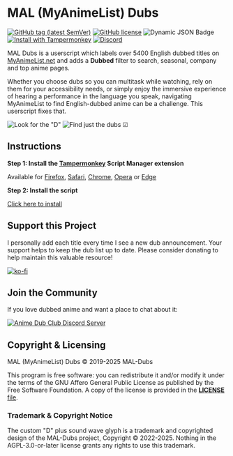 # MAL (MyAnimeList) Dubs
[![GitHub tag (latest SemVer)](https://img.shields.io/github/v/tag/MAL-Dubs/MAL-Dubs?label=Version)](#mal-myanimelist-dubs) [![GitHub license](https://img.shields.io/github/license/mal-dubs/mal-dubs)](https://github.com/MAL-Dubs/MAL-Dubs/blob/main/LICENSE) ![Dynamic JSON Badge](https://img.shields.io/badge/dynamic/json?url=https%3A%2F%2Fraw.githubusercontent.com%2FMAL-Dubs%2FMAL-Dubs%2Fmain%2Fdata%2FdubInfo.json&query=%24.dubbed.length&label=&style=flat-square) [![Install with Tampermonkey](https://img.shields.io/badge/Install%20with-Tampermonkey-00485b?logo=tampermonkey)](https://raw.githubusercontent.com/MAL-Dubs/MAL-Dubs/main/mal-dubs.user.js) [![Discord](https://img.shields.io/discord/850163973080743967?color=5865F2&logo=discord&logoColor=white&label=Anime%20Dub%20Hub)](https://discord.gg/wMfD2RM7Vt)

MAL Dubs is a userscript which labels over 5400 English dubbed titles on [MyAnimeList.net](https://myanimelist.net/) and adds a **Dubbed** filter to search, seasonal, company and top anime pages.

Whether you choose dubs so you can multitask while watching, rely on them for your accessibility needs, or simply enjoy the immersive experience of hearing a performance in the language you speak, navigating MyAnimeList to find English-dubbed anime can be a challenge. This userscript fixes that.

![Look for the "D"](https://raw.githubusercontent.com/MAL-Dubs/MAL-Dubs/main/images/labels.png)
![Find just the dubs ☑](https://raw.githubusercontent.com/MAL-Dubs/MAL-Dubs/main/images/filter.png)

## Instructions

**Step 1: Install the [Tampermonkey](https://www.tampermonkey.net/) Script Manager extension**

Available for [Firefox](https://addons.mozilla.org/en-US/firefox/addon/tampermonkey/), [Safari](https://apps.apple.com/app/apple-store/id6738342400), [Chrome](https://chrome.google.com/webstore/detail/dhdgffkkebhmkfjojejmpbldmpobfkfo), [Opera](https://addons.opera.com/en/extensions/details/tampermonkey-beta/) or [Edge](https://microsoftedge.microsoft.com/addons/detail/iikmkjmpaadaobahmlepeloendndfphd)

**Step 2: Install the script**

[Click here to install](https://raw.githubusercontent.com/MAL-Dubs/MAL-Dubs/main/mal-dubs.user.js)

## Support this Project

I personally add each title every time I see a new dub announcement. Your support helps to keep the dub list up to date. Please consider donating to help maintain this valuable resource!

[![ko-fi](https://ko-fi.com/img/githubbutton_sm.svg)](https://ko-fi.com/Y8Y21HXGO)

## Join the Community

If you love dubbed anime and want a place to chat about it:

[![Anime Dub Club Discord Server](https://raw.githubusercontent.com/MAL-Dubs/MAL-Dubs/main/images/discord.svg)](https://discord.gg/wMfD2RM7Vt)

## Copyright & Licensing

MAL (MyAnimeList) Dubs
© 2019-2025 MAL-Dubs

This program is free software: you can redistribute it and/or modify it under the terms of the GNU Affero General Public License as published by the Free Software Foundation. A copy of the license is provided in the [**LICENSE** file](LICENSE).

### Trademark & Copyright Notice

The custom "D" plus sound wave glyph is a trademark and copyrighted design of the MAL-Dubs project, Copyright © 2022-2025. Nothing in the AGPL-3.0-or-later license grants any rights to use this trademark.

